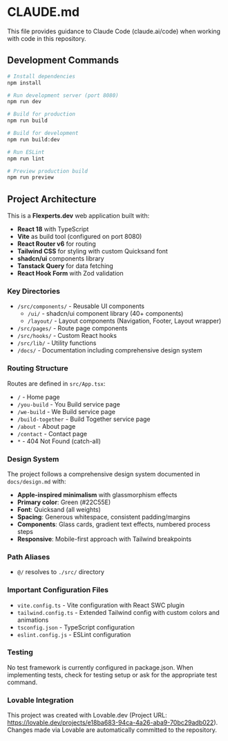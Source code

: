 # CLAUDE.md

This file provides guidance to Claude Code (claude.ai/code) when working with code in this repository.

## Development Commands

```bash
# Install dependencies
npm install

# Run development server (port 8080)
npm run dev

# Build for production
npm run build

# Build for development
npm run build:dev

# Run ESLint
npm run lint

# Preview production build
npm run preview
```

## Project Architecture

This is a **Flexperts.dev** web application built with:
- **React 18** with TypeScript
- **Vite** as build tool (configured on port 8080)
- **React Router v6** for routing
- **Tailwind CSS** for styling with custom Quicksand font
- **shadcn/ui** components library
- **Tanstack Query** for data fetching
- **React Hook Form** with Zod validation

### Key Directories

- `/src/components/` - Reusable UI components
  - `/ui/` - shadcn/ui component library (40+ components)
  - `/layout/` - Layout components (Navigation, Footer, Layout wrapper)
- `/src/pages/` - Route page components
- `/src/hooks/` - Custom React hooks
- `/src/lib/` - Utility functions
- `/docs/` - Documentation including comprehensive design system

### Routing Structure

Routes are defined in `src/App.tsx`:
- `/` - Home page
- `/you-build` - You Build service page
- `/we-build` - We Build service page
- `/build-together` - Build Together service page
- `/about` - About page
- `/contact` - Contact page
- `*` - 404 Not Found (catch-all)

### Design System

The project follows a comprehensive design system documented in `docs/design.md` with:
- **Apple-inspired minimalism** with glassmorphism effects
- **Primary color**: Green (#22C55E)
- **Font**: Quicksand (all weights)
- **Spacing**: Generous whitespace, consistent padding/margins
- **Components**: Glass cards, gradient text effects, numbered process steps
- **Responsive**: Mobile-first approach with Tailwind breakpoints

### Path Aliases

- `@/` resolves to `./src/` directory

### Important Configuration Files

- `vite.config.ts` - Vite configuration with React SWC plugin
- `tailwind.config.ts` - Extended Tailwind config with custom colors and animations
- `tsconfig.json` - TypeScript configuration
- `eslint.config.js` - ESLint configuration

### Testing

No test framework is currently configured in package.json. When implementing tests, check for testing setup or ask for the appropriate test command.

### Lovable Integration

This project was created with Lovable.dev (Project URL: https://lovable.dev/projects/e18ba683-94ca-4a26-aba9-70bc29adb022). Changes made via Lovable are automatically committed to the repository.
